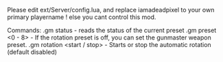 Please edit ext/Server/config.lua, and replace iamadeadpixel to your own primary playername !
else you cant control this mod.

Commands:
.gm status - reads the status of the current preset
.gm preset <0 - 8> - If the rotation preset is off, you can set the gunmaster weapon preset.
.gm rotation <start / stop> - Starts or stop the automatic rotation (default disabled)
